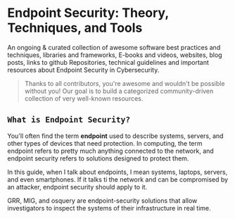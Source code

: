 # Endpoint Security: Theory, Techniques, and Tools
An ongoing & curated collection of awesome software best practices and techniques, libraries and frameworks, E-books and videos, websites, blog posts, links to github Repositories, technical guidelines and important resources about Endpoint Security in Cybersecurity.
> Thanks to all contributors, you're awesome and wouldn't be possible without you! Our goal is to build a categorized community-driven collection of very well-known resources.

##  `What is Endpoint Security? `

You'll often find the term **endpoint** used to describe systems, servers, and other types of devices that need protection. In computing, the term endpoint refers to pretty much anything connected to the network, and endpoint security refers to solutions designed to protect them.

In this guide, when I talk about endpoints, I mean systems, laptops, servers, and even smartphones. If it talks ti the network and can be compromised by an attacker, endpoint security should apply to it.


GRR, MIG, and osquery are endpoint-security solutions that allow investigators to inspect the systems of their infrastructure in real time.
